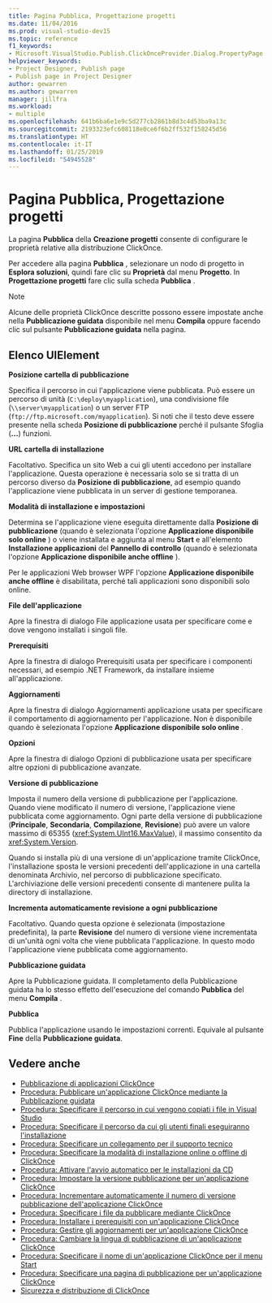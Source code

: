 ```yaml
---
title: Pagina Pubblica, Progettazione progetti
ms.date: 11/04/2016
ms.prod: visual-studio-dev15
ms.topic: reference
f1_keywords:
- Microsoft.VisualStudio.Publish.ClickOnceProvider.Dialog.PropertyPage
helpviewer_keywords:
- Project Designer, Publish page
- Publish page in Project Designer
author: gewarren
ms.author: gewarren
manager: jillfra
ms.workload:
- multiple
ms.openlocfilehash: 641b6ba6e1e9c5d277cb2861b8d3c4d53ba9a13c
ms.sourcegitcommit: 2193323efc608118e0ce6f6b2ff532f158245d56
ms.translationtype: HT
ms.contentlocale: it-IT
ms.lasthandoff: 01/25/2019
ms.locfileid: "54945528"
---
```

# <a name="publish-page-project-designer"></a>Pagina Pubblica, Progettazione progetti
La pagina **Pubblica** della **Creazione progetti** consente di configurare le proprietà relative alla distribuzione ClickOnce.

 Per accedere alla pagina **Pubblica** , selezionare un nodo di progetto in **Esplora soluzioni**, quindi fare clic su **Proprietà** dal menu **Progetto**. In **Progettazione progetti** fare clic sulla scheda **Pubblica** .

> [!NOTE]
> Alcune delle proprietà ClickOnce descritte possono essere impostate anche nella **Pubblicazione guidata** disponibile nel menu **Compila** oppure facendo clic sul pulsante **Pubblicazione guidata** nella pagina.


## <a name="uielement-list"></a>Elenco UIElement
 **Posizione cartella di pubblicazione**

 Specifica il percorso in cui l'applicazione viene pubblicata. Può essere un percorso di unità (`C:\deploy\myapplication`), una condivisione file (`\\server\myapplication`) o un server FTP (`ftp://ftp.microsoft.com/myapplication`). Si noti che il testo deve essere presente nella scheda **Posizione di pubblicazione** perché il pulsante Sfoglia (**...**) funzioni.

 **URL cartella di installazione**

 Facoltativo. Specifica un sito Web a cui gli utenti accedono per installare l'applicazione. Questa operazione è necessaria solo se si tratta di un percorso diverso da **Posizione di pubblicazione**, ad esempio quando l'applicazione viene pubblicata in un server di gestione temporanea.

 **Modalità di installazione e impostazioni**

 Determina se l'applicazione viene eseguita direttamente dalla **Posizione di pubblicazione** (quando è selezionata l'opzione **Applicazione disponibile solo online** ) o viene installata e aggiunta al menu **Start** e all'elemento **Installazione applicazioni** del **Pannello di controllo** (quando è selezionata l'opzione **Applicazione disponibile anche offline** ).

 Per le applicazioni Web browser WPF l'opzione **Applicazione disponibile anche offline** è disabilitata, perché tali applicazioni sono disponibili solo online.

 **File dell'applicazione**

 Apre la finestra di dialogo File applicazione usata per specificare come e dove vengono installati i singoli file.

 **Prerequisiti**

 Apre la finestra di dialogo Prerequisiti usata per specificare i componenti necessari, ad esempio .NET Framework, da installare insieme all'applicazione.

 **Aggiornamenti**

 Apre la finestra di dialogo Aggiornamenti applicazione usata per specificare il comportamento di aggiornamento per l'applicazione. Non è disponibile quando è selezionata l'opzione **Applicazione disponibile solo online** .

 **Opzioni**

 Apre la finestra di dialogo Opzioni di pubblicazione usata per specificare altre opzioni di pubblicazione avanzate.

 **Versione di pubblicazione**

 Imposta il numero della versione di pubblicazione per l'applicazione. Quando viene modificato il numero di versione, l'applicazione viene pubblicata come aggiornamento. Ogni parte della versione di pubblicazione (**Principale**, **Secondaria**, **Compilazione**, **Revisione**) può avere un valore massimo di 65355 (<xref:System.UInt16.MaxValue>), il massimo consentito da <xref:System.Version>.

 Quando si installa più di una versione di un'applicazione tramite ClickOnce, l'installazione sposta le versioni precedenti dell'applicazione in una cartella denominata Archivio, nel percorso di pubblicazione specificato. L'archiviazione delle versioni precedenti consente di mantenere pulita la directory di installazione.

 **Incrementa automaticamente revisione a ogni pubblicazione**

 Facoltativo. Quando questa opzione è selezionata (impostazione predefinita), la parte **Revisione** del numero di versione viene incrementata di un'unità ogni volta che viene pubblicata l'applicazione. In questo modo l'applicazione viene pubblicata come aggiornamento.

 **Pubblicazione guidata**

 Apre la Pubblicazione guidata. Il completamento della Pubblicazione guidata ha lo stesso effetto dell'esecuzione del comando **Pubblica** del menu **Compila** .

 **Pubblica**

 Pubblica l'applicazione usando le impostazioni correnti. Equivale al pulsante **Fine** della **Pubblicazione guidata**.

## <a name="see-also"></a>Vedere anche

- [Pubblicazione di applicazioni ClickOnce](../../deployment/publishing-clickonce-applications.md)
- [Procedura: Pubblicare un'applicazione ClickOnce mediante la Pubblicazione guidata](../../deployment/how-to-publish-a-clickonce-application-using-the-publish-wizard.md)
- [Procedura: Specificare il percorso in cui vengono copiati i file in Visual Studio](../../deployment/how-to-specify-where-visual-studio-copies-the-files.md)
- [Procedura: Specificare il percorso da cui gli utenti finali eseguiranno l'installazione](../../deployment/how-to-specify-the-location-where-end-users-will-install-from.md)
- [Procedura: Specificare un collegamento per il supporto tecnico](../../deployment/how-to-specify-a-link-for-technical-support.md)
- [Procedura: Specificare la modalità di installazione online o offline di ClickOnce](../../deployment/how-to-specify-the-clickonce-offline-or-online-install-mode.md)
- [Procedura: Attivare l'avvio automatico per le installazioni da CD](../../deployment/how-to-enable-autostart-for-cd-installations.md)
- [Procedura: Impostare la versione pubblicazione per un'applicazione ClickOnce](../../deployment/how-to-set-the-clickonce-publish-version.md)
- [Procedura: Incrementare automaticamente il numero di versione pubblicazione dell'applicazione ClickOnce](../../deployment/how-to-automatically-increment-the-clickonce-publish-version.md)
- [Procedura: Specificare i file da pubblicare mediante ClickOnce](../../deployment/how-to-specify-which-files-are-published-by-clickonce.md)
- [Procedura: Installare i prerequisiti con un'applicazione ClickOnce](../../deployment/how-to-install-prerequisites-with-a-clickonce-application.md)
- [Procedura: Gestire gli aggiornamenti per un'applicazione ClickOnce](../../deployment/how-to-manage-updates-for-a-clickonce-application.md)
- [Procedura: Cambiare la lingua di pubblicazione di un'applicazione ClickOnce](../../deployment/how-to-change-the-publish-language-for-a-clickonce-application.md)
- [Procedura: Specificare il nome di un'applicazione ClickOnce per il menu Start](../../deployment/how-to-specify-a-start-menu-name-for-a-clickonce-application.md)
- [Procedura: Specificare una pagina di pubblicazione per un'applicazione ClickOnce](../../deployment/how-to-specify-a-publish-page-for-a-clickonce-application.md)
- [Sicurezza e distribuzione di ClickOnce](../../deployment/clickonce-security-and-deployment.md)
